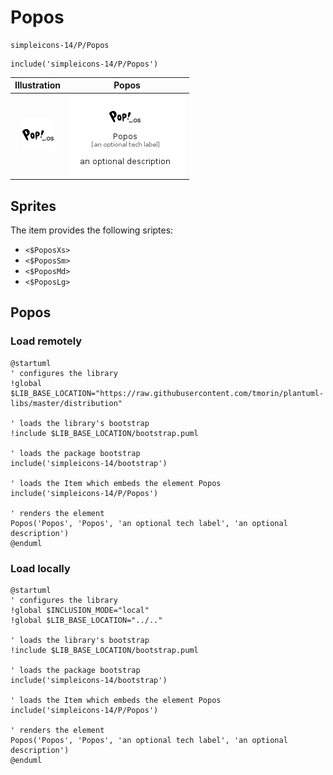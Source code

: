 # Popos


```text
simpleicons-14/P/Popos
```

```text
include('simpleicons-14/P/Popos')
```



| Illustration | Popos |
| :---: | :---: |
| ![illustration for Illustration](../../simpleicons-14/P/Popos.png) | ![illustration for Popos](../../simpleicons-14/P/Popos.Local.png) |



## Sprites
The item provides the following sriptes:

- `<$PoposXs>`
- `<$PoposSm>`
- `<$PoposMd>`
- `<$PoposLg>`





## Popos

### Load remotely
```plantuml
@startuml
' configures the library
!global $LIB_BASE_LOCATION="https://raw.githubusercontent.com/tmorin/plantuml-libs/master/distribution"

' loads the library's bootstrap
!include $LIB_BASE_LOCATION/bootstrap.puml

' loads the package bootstrap
include('simpleicons-14/bootstrap')

' loads the Item which embeds the element Popos
include('simpleicons-14/P/Popos')

' renders the element
Popos('Popos', 'Popos', 'an optional tech label', 'an optional description')
@enduml
```

### Load locally
```plantuml
@startuml
' configures the library
!global $INCLUSION_MODE="local"
!global $LIB_BASE_LOCATION="../.."

' loads the library's bootstrap
!include $LIB_BASE_LOCATION/bootstrap.puml

' loads the package bootstrap
include('simpleicons-14/bootstrap')

' loads the Item which embeds the element Popos
include('simpleicons-14/P/Popos')

' renders the element
Popos('Popos', 'Popos', 'an optional tech label', 'an optional description')
@enduml
```

